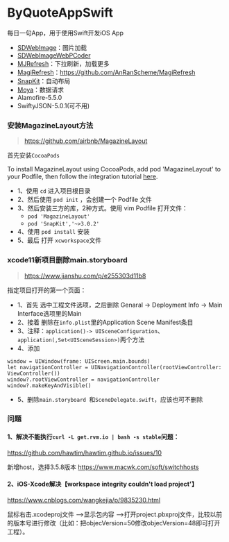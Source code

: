 # ByQuoteAppSwift
每日一句App，用于使用Swift开发iOS App


 - [SDWebImage](https://github.com/SDWebImage/SDWebImage)：图片加载
 - [SDWebImageWebPCoder]()
 - [MJRefresh](https://github.com/CoderMJLee/MJRefresh)：下拉刷新，加载更多
 - [MagiRefresh](swift下拉刷新)：https://github.com/AnRanScheme/MagiRefresh
 - [SnapKit]()：自动布局
 - [Moya]()：数据请求
 - Alamofire-5.5.0
 - SwiftyJSON-5.0.1(可不用)


### 安装MagazineLayout方法
> https://github.com/airbnb/MagazineLayout

首先安装`CocoaPods`

To install MagazineLayout using CocoaPods, add pod 'MagazineLayout' to your Podfile, then follow the integration tutorial [here](https://guides.cocoapods.org/using/using-cocoapods.html).

 - 1、使用 `cd` 进入项目根目录
 - 2、然后使用 `pod init` ，会创建一个 Podfile 文件
 - 3、然后安装三方的库，2种方式。使用 vim Podfile 打开文件：
	- `pod 'MagazineLayout'`
	- `pod 'SnapKit','~>3.0.2'`
 - 4、使用 `pod install` 安装
 - 5、最后 打开 `xcworkspace`文件

### xcode11新项目删除main.storyboard
> https://www.jianshu.com/p/e255303d11b8

指定项目打开的第一个页面：

 - 1、首先 选中工程文件选项，之后删除 Genaral -> Deployment Info -> Main Interface选项里的Main
 - 2、接着 删除在`info.plist`里的Application Scene Manifest条目
 - 3、注释：`application()-> UISceneConfiguration`、`application(,Set<UISceneSession>)`两个方法
 - 4、添加
```
window = UIWindow(frame: UIScreen.main.bounds)
let navigationController = UINavigationController(rootViewController: ViewController())
window?.rootViewController = navigationController
window?.makeKeyAndVisible()
```
 - 5、删除`main.storyboard `和`SceneDelegate.swift`，应该也可不删除


### 问题

#### 1、解决不能执行`curl -L get.rvm.io | bash -s stable`问题：

https://github.com/hawtim/hawtim.github.io/issues/10

新增host，选择3.5.8版本
https://www.macwk.com/soft/switchhosts

#### 2、iOS-Xcode解决【workspace integrity couldn't load project'】

https://www.cnblogs.com/wangkejia/p/9835230.html

鼠标右击.xcodeproj文件 —>显示包内容 —>打开project.pbxproj文件，比较以前的版本号进行修改（比如：把objecVersion=50修改objecVersion=48即可打开工程）。












 

